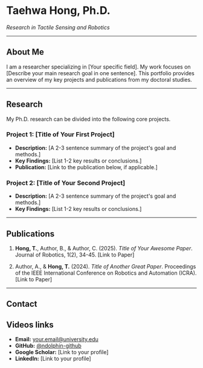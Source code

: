 # Taehwa Hong, Ph.D.
*Research in Tactile Sensing and Robotics*

---

## About Me

I am a researcher specializing in [Your specific field]. My work focuses on [Describe your main research goal in one sentence]. This portfolio provides an overview of my key projects and publications from my doctoral studies.

---

## Research

My Ph.D. research can be divided into the following core projects.

### Project 1: [Title of Your First Project]
* **Description:** [A 2-3 sentence summary of the project's goal and methods.]
* **Key Findings:** [List 1-2 key results or conclusions.]
* **Publication:** [Link to the publication below, if applicable.]

### Project 2: [Title of Your Second Project]
* **Description:** [A 2-3 sentence summary of the project's goal and methods.]
* **Key Findings:** [List 1-2 key results or conclusions.]

---

## Publications

1.  **Hong, T.**, Author, B., & Author, C. (2025). *Title of Your Awesome Paper*. Journal of Robotics, 1(2), 34-45. [Link to Paper]

2.  Author, A., & **Hong, T.** (2024). *Title of Another Great Paper*. Proceedings of the IEEE International Conference on Robotics and Automation (ICRA). [Link to Paper]

---

## Contact

## Videos links


* **Email:** [your.email@university.edu](mailto:your.email@university.edu)
* **GitHub:** [@ndolphin-github](https://github.com/ndolphin-github)
* **Google Scholar:** [Link to your profile]
* **LinkedIn:** [Link to your profile]
